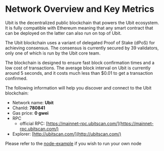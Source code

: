 # Network Overview and Key Metrics

Ubit is the decentralized public blockchain that powers the Ubit ecosystem. It is fully compatible with Ethereum meaning that any smart contract that can be deployed on the latter can also run on top of Ubit.

The Ubit blockchain uses a variant of delegated Proof of Stake \(dPoS\) for achieving consensus. The consensus is currently secured by 39 validators, only one of which is run by the Ubit core team.

The blockchain is designed to ensure fast block confirmation times and a low cost of transactions. The average block interval on Ubit is currently around 5 seconds, and it costs much less than $0.01 to get a transaction confirmed.

The following information will help you discover and connect to the Ubit blockchain:   

* Network name: **Ubit**
* ChanId: **780841**
* Gas price: **0 gwei**
* RPC
  * official RPC: [https://mainnet-rpc.ubitscan.com/](https://mainnet-rpc.ubitscan.com/)
* Explorer: [http://ubitscan.com/](http://ubitscan.com/)

Please refer to the [node-example](https://github.com/ubitscan/CoinNetwork/tree/master/node-example) if you wish to run your own node


